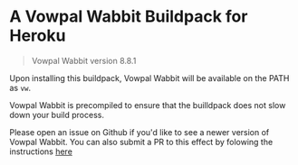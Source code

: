 # A Vowpal Wabbit Buildpack for Heroku

> Vowpal Wabbit version 8.8.1

Upon installing this buildpack, Vowpal Wabbit will be available on the PATH as `vw`.

Vowpal Wabbit is precompiled to ensure that the builldpack does not slow down your build process.

Please open an issue on Github if you'd like to see a newer version of Vowpal Wabbit. You can also submit a PR to this effect by folowing the instructions [here](https://github.com/Bathlamos/heroku-vowpal-wabbit-buildpack/blob/master/docs/Buildpack%20update%20instructions.md)
